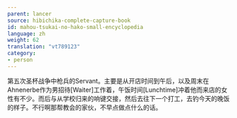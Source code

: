 ```yaml
---
parent: lancer
source: hibichika-complete-capture-book
id: mahou-tsukai-no-hako-small-encyclopedia
language: zh
weight: 62
translation: "vt789123"
category:
- person
---
```


第五次圣杯战争中枪兵的Servant。主要是从开店时间到午后，以及周末在Ahnenerbe作为男招待[Waiter]工作着，午饭时间[Lunchtime]冲着他而来店的女性有不少。而后与从学校归来的响键交接，然后去往下一个打工，去钓今天的晚饭的样子。不行啊那帮教会的家伙，不早点做点什么的话。
